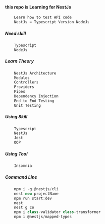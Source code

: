#### this repo is Learning for NestJs
```js
    Learn how to test API code
    NestJs = Typescript Version NodeJs
```

##### Need skill

```js
    Typescript
    NodeJs
```

##### Learn Theory

```js
    NestJs Architecture
    Modules
    Controllers
    Providers
    Pipes
    Dependency Injection
    End to End Testing
    Unit Testing
```

##### Using Skill

```js
    Typescript
    NestJs
    Jest
    OOP
```
##### Using Tool

```js
    Insomnia
```

##### Command Line

```js
    npm i -g @nestjs/cli
    nest new projectName
    npm run start:dev
    nest
    nest g co
    npm i class-validator class-transformer
    npm i @nestjs/mapped-types
```
